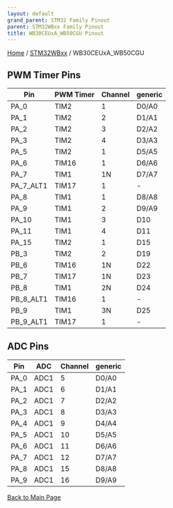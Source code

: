 ```yaml
---
layout: default
grand_parent: STM32 Family Pinout
parent: STM32WBxx Family Pinout
title: WB30CEUxA_WB50CGU Pinout
---
```


[Home](../../index.md) / [STM32WBxx](../index.md) / WB30CEUxA_WB50CGU

## PWM Timer Pins

| Pin | PWM Timer | Channel | generic |
| --- | --- | --- | --- |
| PA_0 | TIM2 | 1 | D0/A0 |
| PA_1 | TIM2 | 2 | D1/A1 |
| PA_2 | TIM2 | 3 | D2/A2 |
| PA_3 | TIM2 | 4 | D3/A3 |
| PA_5 | TIM2 | 1 | D5/A5 |
| PA_6 | TIM16 | 1 | D6/A6 |
| PA_7 | TIM1 | 1N | D7/A7 |
| PA_7_ALT1 | TIM17 | 1 | - |
| PA_8 | TIM1 | 1 | D8/A8 |
| PA_9 | TIM1 | 2 | D9/A9 |
| PA_10 | TIM1 | 3 | D10 |
| PA_11 | TIM1 | 4 | D11 |
| PA_15 | TIM2 | 1 | D15 |
| PB_3 | TIM2 | 2 | D19 |
| PB_6 | TIM16 | 1N | D22 |
| PB_7 | TIM17 | 1N | D23 |
| PB_8 | TIM1 | 2N | D24 |
| PB_8_ALT1 | TIM16 | 1 | - |
| PB_9 | TIM1 | 3N | D25 |
| PB_9_ALT1 | TIM17 | 1 | - |


## ADC Pins

| Pin | ADC | Channel | generic |
| --- | --- | --- | --- |
| PA_0 | ADC1 | 5 | D0/A0 |
| PA_1 | ADC1 | 6 | D1/A1 |
| PA_2 | ADC1 | 7 | D2/A2 |
| PA_3 | ADC1 | 8 | D3/A3 |
| PA_4 | ADC1 | 9 | D4/A4 |
| PA_5 | ADC1 | 10 | D5/A5 |
| PA_6 | ADC1 | 11 | D6/A6 |
| PA_7 | ADC1 | 12 | D7/A7 |
| PA_8 | ADC1 | 15 | D8/A8 |
| PA_9 | ADC1 | 16 | D9/A9 |


[Back to Main Page](../../index.md)